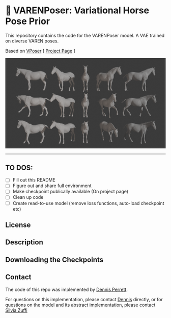 # 🐎 VARENPoser: Variational Horse Pose Prior
This repository contains the code for the VARENPoser model. A VAE trained on diverse VAREN poses. 



Based on [VPoser](https://github.com/nghorbani/human_body_prior/)
[ [Project Page](https://varen.is.tue.mpg.de/) ]




![Image](assets/banner_samples.png) 




---

## TO DOS:
- [ ] Fill out this README
- [ ] Figure out and share full environment
- [ ] Make checkpoint publically available (On project page)
- [ ] Clean up code
- [ ] Create read-to-use model (remove loss functions, auto-load checkpoint etc)

## License


## Description


## Downloading the Checkpoints


## Contact

The code of this repo was implemented by [Dennis Perrett](dennis.perrett@tuebingen.mpg.de).

For questions on this implementation, please contact [Dennis](dennis.perrett@tuebingen.mpg.de) directly, or for questions on the model and its abstract implementation, please contact [Silvia Zuffi](silvia.zuffi@tuebingen.mpg.de)